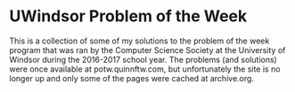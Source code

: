 ﻿# UWindsor Problem of the Week

This is a collection of some of my solutions to the problem of the week program
that was ran by the Computer Science Society at the University of Windsor
during the 2016-2017 school year. The problems (and solutions) were once
available at potw.quinnftw.com, but unfortunately the site is no longer up and
only some of the pages were cached at archive.org.